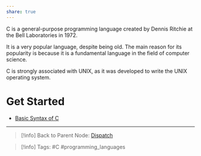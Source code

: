 ```yaml
---
share: true
---
```


C is a general-purpose programming language created by Dennis Ritchie at the Bell Laboratories in 1972.

It is a very popular language, despite being old. The main reason for its popularity is because it is a fundamental language in the field of computer science.

C is strongly associated with UNIX, as it was developed to write the UNIX operating system.

# Get Started

- [Basic Syntax of C](./Basic%20Syntax%20of%20C.md)

---

>[!info] Back to Parent Node: [Dispatch](../../Dispatch.md)

>[!info] Tags: #C #programming_languages